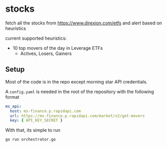 # stocks

fetch all the stocks from https://www.direxion.com/etfs and alert based on heuristics

current supported heuristics:
 - 10 top movers of the day in Leverage ETFs
   - Actives, Losers, Gainers

## Setup
Most of the code is in the repo except morning star API credentials. 

A `config.yaml` is needed in the root of the repository with the following format

```yaml
ms_api:
  host: ms-finance.p.rapidapi.com
  url: https://ms-finance.p.rapidapi.com/market/v2/get-movers
  key: { API_KEY_SECRET }
```

With that, its simple to run

```bash
go run orchestrator.go
```